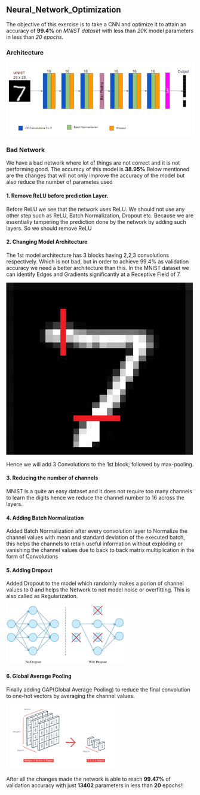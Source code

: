 ## Neural_Network_Optimization

The objective of this exercise is to take a CNN and optimize it to attain an accuracy of **99.4%** on *MNIST dataset* with less than *20K* model parameters in less than *20 epochs*.


### Architecture

![architecture](images/architecture.png)


### Bad Network

We have a bad network where lot of things are not correct and it is not performing good. The accuracy of this model is **38.95%** Below mentioned are the changes that will not only improve the accuracy of the model but also reduce the number of parametes used


#### 1. Remove ReLU before prediction Layer.

Before ReLU we see that the network uses ReLU. We should not use any other step such as ReLU, Batch Normalization, Dropout etc. Because we are essentially tampering the prediction done by the network by adding such layers. So we should remove ReLU


#### 2. Changing Model Architecture

The 1st model architecture has 3 blocks having 2,2,3 convolutions respectively. Which is not bad, but in order to achieve 99.4% as validation accuracy we need a better architecture than this. In the MNIST dataset we can identify Edges and Gradients significantly at a Receptive Field of 7.

![eng](images/eng.png)

Hence we will add 3 Convolutions to the 1st block; followed by max-pooling.

#### 3. Reducing the number of channels

MNIST is a quite an easy dataset and it does not require too many channels to learn the digits hence we reduce the channel number to 16 across the layers.


#### 4. Adding Batch Normalization

Added Batch Normalization after every convolution layer to Normalize the channel values with mean and standard deviation of the executed batch, this helps the channels to retain useful information without exploding or vanishing the channel values due to back to back matrix multiplication in the form of Convolutions

#### 5. Adding Dropout

Added Dropout to the model which randomly makes a porion of channel values to 0 and helps the Network to not model noise or overfitting. This is also called as Regularization.

![dropout](images/dropout.png)

#### 6. Global Average Pooling

Finally adding GAP(Global Average Pooling) to reduce the final convolution to one-hot vectors by averaging the channel values.

![gap](images/gap.png)


After all the changes made the network is able to reach **99.47%** of validation accuracy with just **13402** parameters in less than **20** epochs!!
 